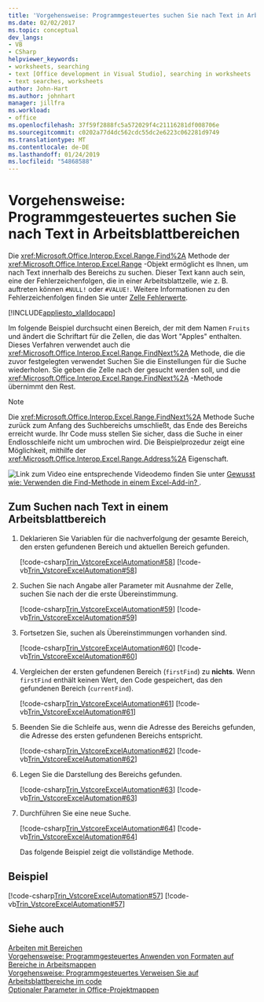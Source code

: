 ```yaml
---
title: 'Vorgehensweise: Programmgesteuertes suchen Sie nach Text in Arbeitsblattbereichen'
ms.date: 02/02/2017
ms.topic: conceptual
dev_langs:
- VB
- CSharp
helpviewer_keywords:
- worksheets, searching
- text [Office development in Visual Studio], searching in worksheets
- text searches, worksheets
author: John-Hart
ms.author: johnhart
manager: jillfra
ms.workload:
- office
ms.openlocfilehash: 37f59f2888fc5a572029f4c21116281df008706e
ms.sourcegitcommit: c0202a77d4dc562cdc55dc2e6223c062281d9749
ms.translationtype: MT
ms.contentlocale: de-DE
ms.lasthandoff: 01/24/2019
ms.locfileid: "54868588"
---
```

# <a name="how-to-programmatically-search-for-text-in-worksheet-ranges"></a>Vorgehensweise: Programmgesteuertes suchen Sie nach Text in Arbeitsblattbereichen
  Die <xref:Microsoft.Office.Interop.Excel.Range.Find%2A> Methode der <xref:Microsoft.Office.Interop.Excel.Range> -Objekt ermöglicht es Ihnen, um nach Text innerhalb des Bereichs zu suchen. Dieser Text kann auch sein, eine der Fehlerzeichenfolgen, die in einer Arbeitsblattzelle, wie z. B. auftreten können `#NULL!` oder `#VALUE!`. Weitere Informationen zu den Fehlerzeichenfolgen finden Sie unter [Zelle Fehlerwerte](/office/vba/excel/Concepts/Cells-and-Ranges/cell-error-values).  
  
 [!INCLUDE[appliesto_xlalldocapp](../vsto/includes/appliesto-xlalldocapp-md.md)]  
  
 Im folgende Beispiel durchsucht einen Bereich, der mit dem Namen `Fruits` und ändert die Schriftart für die Zellen, die das Wort "Apples" enthalten. Dieses Verfahren verwendet auch die <xref:Microsoft.Office.Interop.Excel.Range.FindNext%2A> Methode, die die zuvor festgelegten verwendet Suchen Sie die Einstellungen für die Suche wiederholen. Sie geben die Zelle nach der gesucht werden soll, und die <xref:Microsoft.Office.Interop.Excel.Range.FindNext%2A> -Methode übernimmt den Rest.  
  
> [!NOTE]  
>  Die <xref:Microsoft.Office.Interop.Excel.Range.FindNext%2A> Methode Suche zurück zum Anfang des Suchbereichs umschließt, das Ende des Bereichs erreicht wurde. Ihr Code muss stellen Sie sicher, dass die Suche in einer Endlosschleife nicht um umbrochen wird. Die Beispielprozedur zeigt eine Möglichkeit, mithilfe der <xref:Microsoft.Office.Interop.Excel.Range.Address%2A> Eigenschaft.  
  
 ![Link zum Video](../vsto/media/playvideo.gif "Link zum Video") eine entsprechende Videodemo finden Sie unter [Gewusst wie: Verwenden die Find-Methode in einem Excel-Add-in? ](http://go.microsoft.com/fwlink/?LinkID=130294).  
  
## <a name="to-search-for-text-in-a-worksheet-range"></a>Zum Suchen nach Text in einem Arbeitsblattbereich  
  
1. Deklarieren Sie Variablen für die nachverfolgung der gesamte Bereich, den ersten gefundenen Bereich und aktuellen Bereich gefunden.  
  
    [!code-csharp[Trin_VstcoreExcelAutomation#58](../vsto/codesnippet/CSharp/Trin_VstcoreExcelAutomationCS/Sheet1.cs#58)]
    [!code-vb[Trin_VstcoreExcelAutomation#58](../vsto/codesnippet/VisualBasic/Trin_VstcoreExcelAutomation/Sheet1.vb#58)]  
  
2. Suchen Sie nach Angabe aller Parameter mit Ausnahme der Zelle, suchen Sie nach der die erste Übereinstimmung.  
  
    [!code-csharp[Trin_VstcoreExcelAutomation#59](../vsto/codesnippet/CSharp/Trin_VstcoreExcelAutomationCS/Sheet1.cs#59)]
    [!code-vb[Trin_VstcoreExcelAutomation#59](../vsto/codesnippet/VisualBasic/Trin_VstcoreExcelAutomation/Sheet1.vb#59)]  
  
3. Fortsetzen Sie, suchen als Übereinstimmungen vorhanden sind.  
  
    [!code-csharp[Trin_VstcoreExcelAutomation#60](../vsto/codesnippet/CSharp/Trin_VstcoreExcelAutomationCS/Sheet1.cs#60)]
    [!code-vb[Trin_VstcoreExcelAutomation#60](../vsto/codesnippet/VisualBasic/Trin_VstcoreExcelAutomation/Sheet1.vb#60)]  
  
4. Vergleichen der ersten gefundenen Bereich (`firstFind`) zu **nichts**. Wenn `firstFind` enthält keinen Wert, den Code gespeichert, das den gefundenen Bereich (`currentFind`).  
  
    [!code-csharp[Trin_VstcoreExcelAutomation#61](../vsto/codesnippet/CSharp/Trin_VstcoreExcelAutomationCS/Sheet1.cs#61)]
    [!code-vb[Trin_VstcoreExcelAutomation#61](../vsto/codesnippet/VisualBasic/Trin_VstcoreExcelAutomation/Sheet1.vb#61)]  
  
5. Beenden Sie die Schleife aus, wenn die Adresse des Bereichs gefunden, die Adresse des ersten gefundenen Bereichs entspricht.  
  
    [!code-csharp[Trin_VstcoreExcelAutomation#62](../vsto/codesnippet/CSharp/Trin_VstcoreExcelAutomationCS/Sheet1.cs#62)]
    [!code-vb[Trin_VstcoreExcelAutomation#62](../vsto/codesnippet/VisualBasic/Trin_VstcoreExcelAutomation/Sheet1.vb#62)]  
  
6. Legen Sie die Darstellung des Bereichs gefunden.  
  
    [!code-csharp[Trin_VstcoreExcelAutomation#63](../vsto/codesnippet/CSharp/Trin_VstcoreExcelAutomationCS/Sheet1.cs#63)]
    [!code-vb[Trin_VstcoreExcelAutomation#63](../vsto/codesnippet/VisualBasic/Trin_VstcoreExcelAutomation/Sheet1.vb#63)]  
  
7. Durchführen Sie eine neue Suche.  
  
    [!code-csharp[Trin_VstcoreExcelAutomation#64](../vsto/codesnippet/CSharp/Trin_VstcoreExcelAutomationCS/Sheet1.cs#64)]
    [!code-vb[Trin_VstcoreExcelAutomation#64](../vsto/codesnippet/VisualBasic/Trin_VstcoreExcelAutomation/Sheet1.vb#64)]  
  
   Das folgende Beispiel zeigt die vollständige Methode.  
  
## <a name="example"></a>Beispiel  
 [!code-csharp[Trin_VstcoreExcelAutomation#57](../vsto/codesnippet/CSharp/Trin_VstcoreExcelAutomationCS/Sheet1.cs#57)]
 [!code-vb[Trin_VstcoreExcelAutomation#57](../vsto/codesnippet/VisualBasic/Trin_VstcoreExcelAutomation/Sheet1.vb#57)]  
  
## <a name="see-also"></a>Siehe auch  
 [Arbeiten mit Bereichen](../vsto/working-with-ranges.md)   
 [Vorgehensweise: Programmgesteuertes Anwenden von Formaten auf Bereiche in Arbeitsmappen](../vsto/how-to-programmatically-apply-styles-to-ranges-in-workbooks.md)   
 [Vorgehensweise: Programmgesteuertes Verweisen Sie auf Arbeitsblattbereiche im code](../vsto/how-to-programmatically-refer-to-worksheet-ranges-in-code.md)   
 [Optionaler Parameter in Office-Projektmappen](../vsto/optional-parameters-in-office-solutions.md)  
